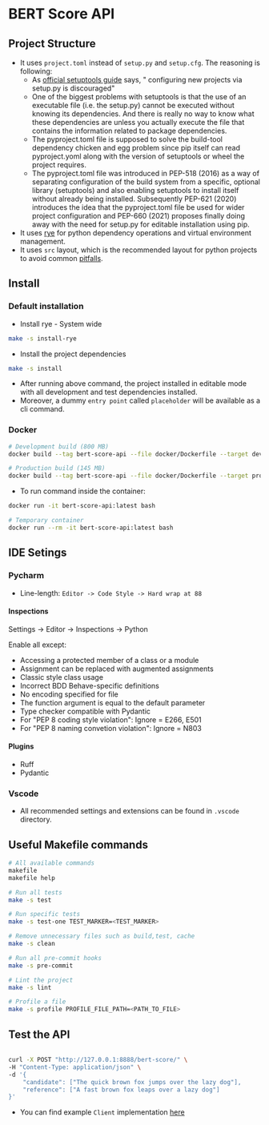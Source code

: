 # BERT Score API

## Project Structure

- It uses `project.toml` instead of `setup.py` and `setup.cfg`. The reasoning is following:
    - As [official setuptools guide](https://github.com/pypa/setuptools/blob/main/docs/userguide/quickstart.rst) says, " configuring new projects via setup.py is discouraged"
    - One of the biggest problems with setuptools is that the use of an executable file (i.e. the setup.py) cannot be executed without knowing its dependencies. And there is really no way to know what these dependencies are unless you actually execute the file that contains the information related to package dependencies.
    - The pyproject.toml file is supposed to solve the build-tool dependency chicken and egg problem since pip itself can read pyproject.yoml along with the version of setuptools or wheel the project requires.
    - The pyproject.toml file was introduced in PEP-518 (2016) as a way of separating configuration of the build system from a specific, optional library (setuptools) and also enabling setuptools to install itself without already being installed. Subsequently PEP-621 (2020) introduces the idea that the pyproject.toml file be used for wider project configuration and PEP-660 (2021) proposes finally doing away with the need for setup.py for editable installation using pip.
- It uses [rye](https://github.com/astral-sh/rye) for python dependency operations and virtual environment management.
- It uses `src` layout, which is the recommended layout for python projects to avoid common [pitfalls](https://blog.ionelmc.ro/2014/05/25/python-packaging/#the-structure).

## Install

### Default installation

- Install rye - System wide

```bash
make -s install-rye
```

- Install the project dependencies

```bash
make -s install
```

- After running above command, the project installed in editable mode with all development and test dependencies installed.
- Moreover, a dummy `entry point` called `placeholder` will be available as a cli command.

### Docker

```bash
# Development build (800 MB)
docker build --tag bert-score-api --file docker/Dockerfile --target development .

# Production build (145 MB)
docker build --tag bert-score-api --file docker/Dockerfile --target production .
```

- To run command inside the container:

```bash
docker run -it bert-score-api:latest bash

# Temporary container
docker run --rm -it bert-score-api:latest bash
```

## IDE Setings

### Pycharm

- Line-length: `Editor -> Code Style -> Hard wrap at 88`

#### Inspections

Settings -> Editor -> Inspections -> Python

Enable all except:

- Accessing a protected member of a class or a module
- Assignment can be replaced with augmented assignments
- Classic style class usage
- Incorrect BDD Behave-specific definitions
- No encoding specified for file
- The function argument is equal to the default parameter
- Type checker compatible with Pydantic
- For "PEP 8 coding style violation":
  Ignore = E266, E501
- For "PEP 8 naming convetion violation":
  Ignore = N803

#### Plugins

- Ruff
- Pydantic

### Vscode

- All recommended settings and extensions can be found in `.vscode` directory.

## Useful Makefile commands

```bash
# All available commands
makefile
makefile help

# Run all tests
make -s test

# Run specific tests
make -s test-one TEST_MARKER=<TEST_MARKER>

# Remove unnecessary files such as build,test, cache
make -s clean

# Run all pre-commit hooks
make -s pre-commit

# Lint the project
make -s lint

# Profile a file
make -s profile PROFILE_FILE_PATH=<PATH_TO_FILE>
```


## Test the API

```bash

curl -X POST "http://127.0.0.1:8888/bert-score/" \
-H "Content-Type: application/json" \
-d '{
    "candidate": ["The quick brown fox jumps over the lazy dog"],
    "reference": ["A fast brown fox leaps over a lazy dog"]
}'

```

- You can find example `Client` implementation [here](https://github.com/ilkersigirci/bert-score-api/blob/main/src/bert_score_api/client.py)
